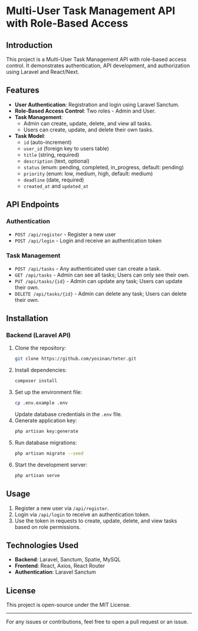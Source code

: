 # Multi-User Task Management API with Role-Based Access

## Introduction
This project is a Multi-User Task Management API with role-based access control. It demonstrates authentication, API development, and authorization using Laravel and React/Next.

## Features
- **User Authentication**: Registration and login using Laravel Sanctum.
- **Role-Based Access Control**: Two roles - Admin and User.
- **Task Management**:
  - Admin can create, update, delete, and view all tasks.
  - Users can create, update, and delete their own tasks.
- **Task Model**:
  - `id` (auto-increment)
  - `user_id` (foreign key to users table)
  - `title` (string, required)
  - `description` (text, optional)
  - `status` (enum: pending, completed, in_progress, default: pending)
  - `priority` (enum: low, medium, high, default: medium)
  - `deadline` (date, required)
  - `created_at` and `updated_at`

## API Endpoints

### Authentication
- `POST /api/register` - Register a new user
- `POST /api/login` - Login and receive an authentication token

### Task Management
- `POST /api/tasks` - Any authenticated user can create a task.
- `GET /api/tasks` - Admin can see all tasks; Users can only see their own.
- `PUT /api/tasks/{id}` - Admin can update any task; Users can update their own.
- `DELETE /api/tasks/{id}` - Admin can delete any task; Users can delete their own.

## Installation

### Backend (Laravel API)
1. Clone the repository:
   ```sh
   git clone https://github.com/yosinan/teter.git
   ```
2. Install dependencies:
   ```sh
   composer install
   ```
3. Set up the environment file:
   ```sh
   cp .env.example .env
   ```
   Update database credentials in the `.env` file.
4. Generate application key:
   ```sh
   php artisan key:generate
   ```
5. Run database migrations:
   ```sh
   php artisan migrate --seed
   ```
6. Start the development server:
   ```sh
   php artisan serve
   ```

<!-- ### Frontend (React App)
1. Navigate to the frontend directory:
   ```sh
   cd client
   ```
2. Install dependencies:
   ```sh
   npm install
   ```
3. Start the development server:
   ```sh
   npm start
   ``` -->

## Usage
1. Register a new user via `/api/register`.
2. Login via `/api/login` to receive an authentication token.
3. Use the token in requests to create, update, delete, and view tasks based on role permissions.

## Technologies Used
- **Backend**: Laravel, Sanctum, Spatie, MySQL
- **Frontend**: React, Axios, React Router
- **Authentication**: Laravel Sanctum

## License
This project is open-source under the MIT License.

---
For any issues or contributions, feel free to open a pull request or an issue.

